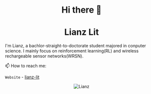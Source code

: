 <p align="center"><h1 align="center"> Hi there 👋</h1> </p>

<p align="center"> <h1 align="center"> Lianz Lit </h1> </p>
<p align="center">
<a href="https://lianz-lit.github.io/" target="_blank"></a>
</p>

I'm Lianz, a bachlor-straight-to-doctorate student majored in conputer science. I mainly focus on reinforcement learning(RL) and wireless rechargeable sensor networks(WRSN).

📫 How to reach me:

`Website` - [lianz-lit](https://lianz-lit.github.io/)


<p align="center">
	<img src=https://github-readme-stats.vercel.app/api?username=lianz-lit&show_icons=true alt=Lianz />
</p>
